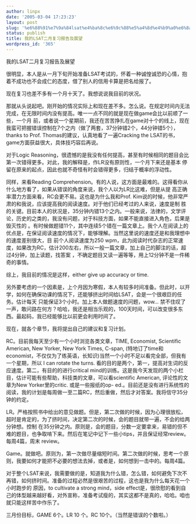 ```yaml
---
author: linpx
date: '2005-03-04 17:23:23'
layout: post
slug: '%e6%88%91%e7%9a%84lsat%e4%ba%8c%e6%9c%88%e5%a4%8d%e4%b9%a0%e6%8a%a5%e5%91%8a%e5%8f%8a%e5%b1%95%e6%9c%9b'
status: publish
title: 我的LSAT二月复习报告及展望
wordpress_id: '365'
---
```


我的LSAT二月复习报告及展望

很明显，本人是从一月下旬开始准备LSAT考试的，怀着一种诚惶诚恐的心情，抱着不成功也不会成仁的态度，借了别人的信用卡算是把名给报了。

现在复习也差不多有一个月十天了。我想说说我目前的状况。

那就从头说起吧。刚开始的情况实际上和现在差不多。怎么说。在规定时间内无法完成，在无限时间内没有提高。唯一一点不同的就是现在做game会比以前顺了一些，一个月
前，或者说一个星期前，我还在苦苦挣扎在game对十个的线上，现在我蛮可把握错误控制在7个之内（做了两套，37分钟错2个，44分钟错5个），thanks to
Prof. Thomas的建议，认真地看了一遍Cracking the LSAT的书，game方面获益很大，具体技巧容后再说。

对于Logic Reasoning，很遗憾的是我没有任何提高，甚至有时候相同的题目会比第一次错得更多。对此，我的解释是，作LR没有原则性，一个月下来还是基本
停留在原来的起点，因此也就不奇怪有时会错得更多，归结于概率的浮动性。

同样，来看Reading Comprehension。有的人说，这方面是最难的。这得看你从什么地方看了，如果从错误的角度来说，我个人以为LR比这难，但是从提
高正确率潜力方面来看，RC会更不易。这也是为什么我和Prof. Kim说的时候，他非常严肃的和我说，应该提高我的阅读速度。对于他们已经考过的人来说，速度是制
胜的关键。目前本人的状况是，35分钟内错13个之内。一般来说，法律的，文学评论，历史的之类的，我没有问题，对于科技方面，如果不能直接进入角色，后果是毁灭性的
。有时候做题错11个，其中连续5个错在一篇文章上。我个人在阅读上的优点是，在保证阅读速度的情况下，能够理解。当然这里说的速度还是和我理想中的速度差别很大，目
前个人阅读速度为250 wpm，此为阅读时代杂志的正常速度，如果改为RC，估计200左右，所以一般一篇文章，加上自己的脚注的话，超过4分钟，加上读题，找答案
，不确定题目又读一遍等等，用上12分钟不是一件稀奇的事情。

综上，我目前的情况是这样，either give up accuracy or time.

另外要考虑的一个因素是，上个月因为寒假，本人有较多时间准备。但此时，以开学，如何在确保功课的情况下，还能够挤出时间给LSAT，会是一个很艰巨的任务。估计每天
只能保证3个小时。加上本人做题速度的问题，wow…
禁不住叹了一声，敢问路在何方？哈哈，我还是相当乐观的，100天时间，可以改变很多东西。最起码，我已经能够比以前更会利用时间了。

现在，就各个章节，我将提出自己的建议和复习计划。

RC。目前我每天至少有一个小时浏览各类文章，TIME, Economist, Scientific American, New Yorker, New
York Times, C-span, (特地订了time和economist，不仅仅为了练英语，长知识)当然一个小时不足以看完全部，但我有一个星期，所以
I can rotate the turns. 看的目的是两个，第一，提高对生词的反应速度。第二，有目的的进行critical
mind的训练。这是我今天发现的两个小栏目，估计可能有些帮助，科技类的文章，可以看scientific American, 评论性的文章为New
Yorker里的critic. 或是一些报纸的op-
ed.。目前还是没有进行系统性的阅读，我的计划是每周做一至二篇RC，然后重做，然后才对答案。我将信守35分钟的约定。

LR。严格按照书中给出的意见做题。但是，第二次做的时候，因为心理很放松，超时是肯定的，为了挤时间，决定第二次的时候，会的题目就带一遍，不会的给两分钟想。控制
在35分钟之内。原则是，会的题目，分数一定要拿来，易错的但不难的题目，也争取啃下来。然后在笔记中记下一些小tips，并且保证经常review。每周4篇，周末
review。

Game。就做吧。原则为，第一次做尽量缩短时间。第二次做的时候，思考一个原则，我要如何才能把不必要的想法去掉，或者是，如何想到一击中的。每周4篇。

对于整个LSAT来说，我需要做的是，知道我为什么错，怎么错，如何避免下次不再错，如何挤时间。准备的过程必然是很艰苦的过程，这也是我为什么每天花一个小时跑步的
原因，to cultivate a strong mind，side
effect是，很欣慰的看到自己的体型越来越好看，对外宣称，准备考试瘦的，其实这都不是真的，哈哈。咱也就只能这样苦中作乐了。

三月份目标，GAME 6个。LR 10 个。RC 10个。（当然是错误的个数啦。）

